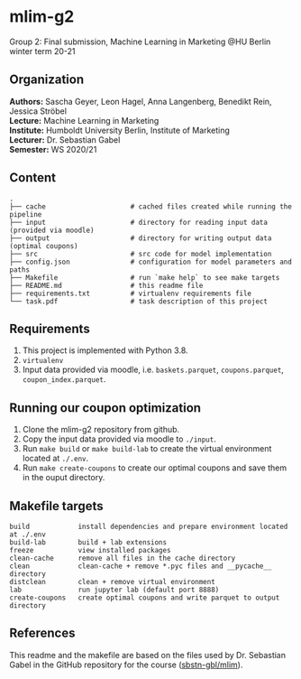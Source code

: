 # mlim-g2
Group 2: Final submission, Machine Learning in Marketing @HU Berlin winter term 20-21

## Organization
__Authors:__ Sascha Geyer, Leon Hagel, Anna Langenberg, Benedikt Rein, Jessica Ströbel <br>
__Lecture:__ Machine Learning in Marketing <br>
__Institute:__ Humboldt University Berlin, Institute of Marketing <br>
__Lecturer:__ Dr. Sebastian Gabel <br>
__Semester:__ WS 2020/21 <br>

## Content 

```
.
├── cache                     # cached files created while running the pipeline
├── input                     # directory for reading input data (provided via moodle)
├── output                    # directory for writing output data (optimal coupons)
├── src                       # src code for model implementation
├── config.json               # configuration for model parameters and paths
├── Makefile                  # run `make help` to see make targets
├── README.md                 # this readme file
├── requirements.txt          # virtualenv requirements file
└── task.pdf                  # task description of this project
```


## Requirements

1. This project is implemented with Python 3.8.
1. `virtualenv`
1. Input data provided via moodle, i.e. `baskets.parquet`, `coupons.parquet`, `coupon_index.parquet`.


## Running our coupon optimization

1. Clone the mlim-g2 repository from github.
1. Copy the input data provided via moodle to `./input`.
1. Run `make build` or `make build-lab` to create the virtual environment located at `./.env`.
1. Run `make create-coupons` to create our optimal coupons and save them in the ouput directory.

## Makefile targets

```
build            install dependencies and prepare environment located at ./.env
build-lab        build + lab extensions
freeze           view installed packages
clean-cache      remove all files in the cache directory
clean            clean-cache + remove *.pyc files and __pycache__ directory
distclean        clean + remove virtual environment
lab              run jupyter lab (default port 8888)
create-coupons   create optimal coupons and write parquet to output directory
```

## References

This readme and the makefile are based on the files used by Dr. Sebastian Gabel in the GitHub repository for the course ([sbstn-gbl/mlim](https://github.com/sbstn-gbl/mlim "Repository for Course Machine Learning in Marketing")).